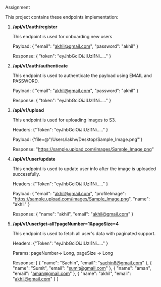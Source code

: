 Assignment

This project contains these endpoints implementation:
1. **/api/v1/auth/register**

   This endpoint is used for onboarding new users

   Payload: {
    "email": "akhil@gmail.com",
    "password": "akhil"
   }

   Response: {
     "token": "eyJhbGciOiJIUzI1Ni....."
   }

2. **/api/v1/auth/authenticate**

   This endpoint is used to authenticate the payload using EMAIL and PASSWORD.

   Payload: {
    "email": "akhil@gmail.com",
    "password": "akhil"
   }

   Response: {
     "token": "eyJhbGciOiJIUzI1Ni....."
   }

3. **/api/v1/upload**

   This endpoint is used for uploading images to S3.

   Headers: {"Token": "eyJhbGciOiJIUzI1Ni....." }
  
   Payload: {'file=@"/Users/lakhv/Desktop/Sample_Image.png"'}
  
   Response: "https://sample.upload.com/images/Sample_Image.png"

4. **/api/v1/user/update**

   This endpoint is used to update user info after the image is uploaded successfully.

   Headers: {"Token": "eyJhbGciOiJIUzI1Ni....." }
  
   Payload: {
           "email": "akhil@gmail.com",
           "profileImage": "https://sample.upload.com/images/Sample_Image.png",
           "name": "akhil"
    }
  
    Response: {
            "name": "akhil",
            "email": "akhil@gmail.com"
    }

 5. **/api/v1/user/get-all?pageNumber=1&pageSize=4** 

    This endpoint is used to fetch all user's data with paginated support.

    Headers: {"Token": "eyJhbGciOiJIUzI1Ni....." }

    Params: pageNumber-> Long, pageSize -> Long

    Response: [
        {
            "name": "Sachin",
            "email": "sachin8@gmail.com"
        },
        {
            "name": "Sumit",
            "email": "sumit@gmail.com"
        },
        {
            "name": "aman",
            "email": "aman@gmail.com"
        },
        {
            "name": "akhil",
            "email": "akhil@gmail.com"
        }
    ]
    

   
